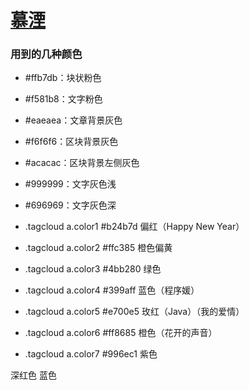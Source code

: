 # [慕湮](http://chaihua.me/)

### 用到的几种颜色

- \#ffb7db：块状粉色
- \#f581b8：文字粉色
- \#eaeaea：文章背景灰色
- \#f6f6f6：区块背景灰色
- \#acacac：区块背景左侧灰色
- \#999999：文字灰色浅
- \#696969：文字灰色深

- .tagcloud a.color1 #b24b7d 偏红（Happy New Year）
- .tagcloud a.color2 #ffc385 橙色偏黄
- .tagcloud a.color3 #4bb280 绿色
- .tagcloud a.color4 #399aff 蓝色（程序媛）
- .tagcloud a.color5 #e700e5 玫红（Java）（我的爱情）
- .tagcloud a.color6 #ff8685 橙色（花开的声音）
- .tagcloud a.color7 #996ec1 紫色

深红色
<font color=#c7254e></font>
蓝色
<font color=#007bfb></font>